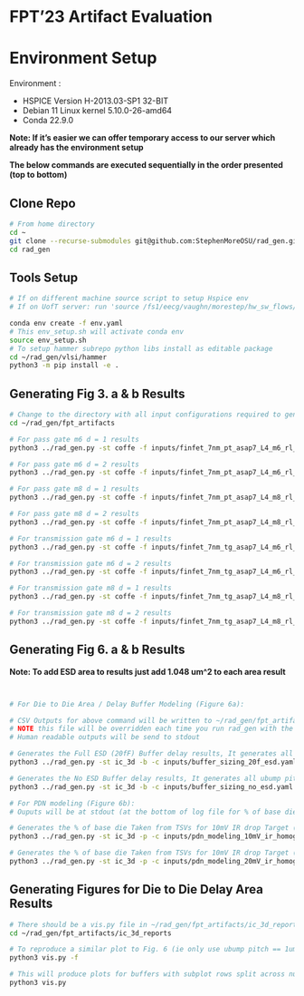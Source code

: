 # FPT’23 Artifact Evaluation

# Environment Setup

Environment :

- HSPICE Version H-2013.03-SP1 32-BIT
- Debian 11 Linux kernel 5.10.0-26-amd64
- Conda 22.9.0

********Note: If it’s easier we can offer temporary access to our server which already has the environment setup********

********The below commands are executed sequentially in the order presented (top to bottom)********

## Clone Repo

```bash
# From home directory
cd ~
git clone --recurse-submodules git@github.com:StephenMoreOSU/rad_gen.git
cd rad_gen
```

## Tools Setup

```bash
# If on different machine source script to setup Hspice env
# If on UofT server: run 'source /fs1/eecg/vaughn/morestep/hw_sw_flows/scripts/setup_all_tools.sh'

conda env create -f env.yaml
# This env_setup.sh will activate conda env
source env_setup.sh
# To setup hammer subrepo python libs install as editable package
cd ~/rad_gen/vlsi/hammer
python3 -m pip install -e .
```



## Generating Fig 3. a & b Results
```bash
# Change to the directory with all input configurations required to generate artifacts
cd ~/rad_gen/fpt_artifacts

# For pass gate m6 d = 1 results
python3 ../rad_gen.py -st coffe -f inputs/finfet_7nm_pt_asap7_L4_m6_rl_10.yaml -i 4 -d 1 -a 1 | tee fpga_fabric_sizing_pass_gate_m6_d1.log

# For pass gate m6 d = 2 results
python3 ../rad_gen.py -st coffe -f inputs/finfet_7nm_pt_asap7_L4_m6_rl_10.yaml -i 4 -d 2 -a 1 | tee fpga_fabric_sizing_pass_gate_m6_d2.log

# For pass gate m8 d = 1 results
python3 ../rad_gen.py -st coffe -f inputs/finfet_7nm_pt_asap7_L4_m8_rl_10.yaml -i 4 -d 1 -a 1 | tee fpga_fabric_sizing_pass_gate_m8_d1.log

# For pass gate m8 d = 2 results
python3 ../rad_gen.py -st coffe -f inputs/finfet_7nm_pt_asap7_L4_m8_rl_10.yaml -i 4 -d 2 -a 1 | tee fpga_fabric_sizing_pass_gate_m8_d2.log

# For transmission gate m6 d = 1 results
python3 ../rad_gen.py -st coffe -f inputs/finfet_7nm_tg_asap7_L4_m6_rl_5.yaml -i 4 -d 1 -a 1 | tee fpga_fabric_sizing_transmission_gate_m6_d1.log

# For transmission gate m6 d = 2 results
python3 ../rad_gen.py -st coffe -f inputs/finfet_7nm_tg_asap7_L4_m6_rl_5.yaml -i 4 -d 2 -a 1 | tee fpga_fabric_sizing_transmission_gate_m6_d2.log

# For transmission gate m8 d = 1 results
python3 ../rad_gen.py -st coffe -f inputs/finfet_7nm_tg_asap7_L4_m8_rl_5.yaml -i 4 -d 1 -a 1 | tee fpga_fabric_sizing_transmission_gate_m8_d1.log

# For transmission gate m8 d = 2 results
python3 ../rad_gen.py -st coffe -f inputs/finfet_7nm_tg_asap7_L4_m8_rl_5.yaml -i 4 -d 2 -a 1 | tee fpga_fabric_sizing_transmission_gate_m8_d2.log

```



## Generating Fig 6. a & b Results

**Note: To add ESD area to results just add 1.048 um^2 to each area result**

```bash


# For Die to Die Area / Delay Buffer Modeling (Figure 6a):

# CSV Outputs for above command will be written to ~/rad_gen/fpt_artifacts/ic_3d_reports/buffer_summary_report.csv
# NOTE this file will be overridden each time you run rad_gen with the -b flag from this directory
# Human readable outputs will be send to stdout

# Generates the Full ESD (20fF) Buffer delay results, It generates all ubump pitches but figure only shows 1um pitch
python3 ../rad_gen.py -st ic_3d -b -c inputs/buffer_sizing_20f_esd.yaml | tee buffer_sizing_20f_esd.log

# Generates the No ESD Buffer delay results, It generates all ubump pitches but figure only shows 1um pitch
python3 ../rad_gen.py -st ic_3d -b -c inputs/buffer_sizing_no_esd.yaml | tee buffer_sizing_no_esd.log

# For PDN modeling (Figure 6b):
# Ouputs will be at stdout (at the bottom of log file for % of base die area)

# Generates the % of base die Taken from TSVs for 10mV IR drop Target (Green bars figure 6b)
python3 ../rad_gen.py -st ic_3d -p -c inputs/pdn_modeling_10mV_ir_homogenous.yaml | tee pdn_modeling_10mV_ir_homogenous.log

# Generates the % of base die Taken from TSVs for 10mV IR drop Target (Red bars figure 6b)
python3 ../rad_gen.py -st ic_3d -p -c inputs/pdn_modeling_20mV_ir_homogenous.yaml | tee pdn_modeling_20mV_ir_homogenous.log
```

## Generating Figures for Die to Die Delay Area Results

```bash
# There should be a vis.py file in ~/rad_gen/fpt_artifacts/ic_3d_reports
cd ~/rad_gen/fpt_artifacts/ic_3d_reports 

# To reproduce a similar plot to Fig. 6 (ie only use ubump pitch == 1um and n_stages == 2) run
python3 vis.py -f

# This will produce plots for buffers with subplot rows split across numbers of buffer stages for all ubumps
python3 vis.py
```

<!-- **Example output figure:**

![Untitled](FPT%E2%80%9923%20Artifact%20Evaluation%2015741af2adaa48bd9ced15385d8da70d/Untitled.png) -->